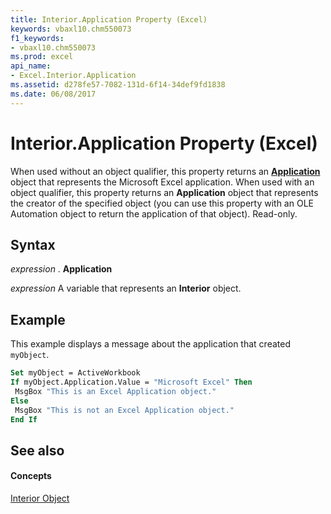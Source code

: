 ```yaml
---
title: Interior.Application Property (Excel)
keywords: vbaxl10.chm550073
f1_keywords:
- vbaxl10.chm550073
ms.prod: excel
api_name:
- Excel.Interior.Application
ms.assetid: d278fe57-7082-131d-6f14-34def9fd1838
ms.date: 06/08/2017
---
```



# Interior.Application Property (Excel)

When used without an object qualifier, this property returns an  **[Application](Excel.Application(objec).md)** object that represents the Microsoft Excel application. When used with an object qualifier, this property returns an **Application** object that represents the creator of the specified object (you can use this property with an OLE Automation object to return the application of that object). Read-only.


## Syntax

 _expression_ . **Application**

 _expression_ A variable that represents an **Interior** object.


## Example

This example displays a message about the application that created  `myObject`.


```vb
Set myObject = ActiveWorkbook 
If myObject.Application.Value = "Microsoft Excel" Then 
 MsgBox "This is an Excel Application object." 
Else 
 MsgBox "This is not an Excel Application object." 
End If
```


## See also


#### Concepts


[Interior Object](Excel.Interior(objec).md)


